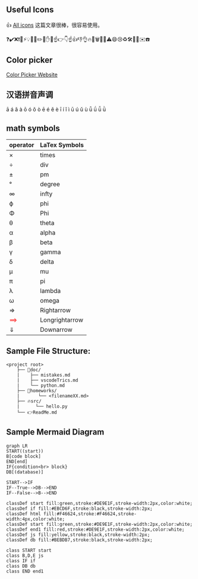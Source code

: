 ## Useful Icons

👍 [All icons](https://www.webfx.com/tools/emoji-cheat-sheet/) 这篇文章很棒，很容易使用。

❓✔️❌❗️📌⚡️💡📄📝✏️🔨✋🚧☝️👉👇☝️👍👎👌🔥💾🗑🐛📒⚠️😄😢♻️🛠📐🎯✉️☎️

## Color picker
[Color Picker Website](https://www.webfx.com/web-design/color-picker/)

## 汉语拼音声调
ā á ǎ à
ō ó ǒ ò
ē é ě è
ī í ǐ ì
ū ú ǔ ù
ǖ ǘ ǚ ǜ

## math symbols
|operator | LaTex Symbols |
|---------|---------------|
× | times
÷ | div
± | pm
° | degree
∞ | infty
ϕ | phi
Φ | Phi
θ | theta
α | alpha
β | beta
γ | gamma
δ | delta
μ | mu
π | pi
λ | lambda
ω | omega
⇒ | Rightarrow
<font color="red">⟹</font>| Longrightarrow
⇓ | Downarrow

## Sample File Structure:

```output
<project root>
    ├── 📝doc/
    |    ├── mistakes.md 
    |    ├── vscodeTrics.md 
    |    └── python.md 
    ├── 🔨homeworks/
    |       └── <filenameXX.md>
    ├── 🔥src/
    |      └── hello.py 
    └── 👉ReadMe.md
```

## Sample Mermaid Diagram

```mermaid
graph LR
START((start))
B[code block]
END[end]
IF{condition<br> block}
DB[(database)]

START-->IF
IF--True-->DB-->END
IF--False-->B-->END

classDef start fill:green,stroke:#DE9E1F,stroke-width:2px,color:white;
classDef if fill:#EBCD6F,stroke:black,stroke-width:2px;
classDef html fill:#F46624,stroke:#F46624,stroke-width:4px,color:white;
classDef start fill:green,stroke:#DE9E1F,stroke-width:2px,color:white;
classDef end1 fill:red,stroke:#DE9E1F,stroke-width:2px,color:white;
classDef js fill:yellow,stroke:black,stroke-width:2px;
classDef db fill:#BEBDB7,stroke:black,stroke-width:2px;

class START start
class B,D,E js
class IF if
class DB db
class END end1
```